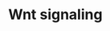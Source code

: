 ---
annotations:
- type: Pathway Ontology
  value: '"Wnt signaling'
- type: Pathway Ontology
  value: Wnt signaling pathway
authors:
- M.Lieberman
- MaintBot
- AlexanderPico
- MartijnVanIersel
- Khanspers
- Thomas
- Ewexler
- Zari
- Mkutmon
- Fehrhart
- Egonw
- DeSl
- Eweitz
description: 'Wnt proteins are secreted morphogens that are required for basic developmental
  processes, such as cell-fate specification, progenitor-cell proliferation and the
  control of asymmetric cell division, in many different species and organs. There
  are at least three different Wnt pathways: the canonical pathway, the planar cell
  polarity (PCP) pathway and the Wnt/Ca2+ pathway. In the canonical Wnt pathway, the
  major effect of Wnt ligand binding to its receptor is the stabilization of cytoplasmic
  beta-catenin through inhibition of the bea-catenin degradation complex. Beta-catenin
  is then free to enter the nucleus and activate Wnt-regulated genes through its interaction
  with TCF (T-cell factor) family transcription factors and concomitant recruitment
  of coactivators. Planar cell polarity (PCP) signaling leads to the activation of
  the small GTPases RHOA (RAS homologue gene-family member A) and RAC1, which activate
  the stress kinase JNK (Jun N-terminal kinase) and ROCK (RHO-associated coiled-coil-containing
  protein kinase 1) and leads to remodelling of the cytoskeleton and changes in cell
  adhesion and motility. WNT-Ca2+ signalling is mediated through G proteins and phospholipases
  and leads to transient increases in cytoplasmic free calcium that subsequently activate
  the kinase PKC (protein kinase C) and CAMKII (calcium calmodulin mediated kinase
  II) and the phosphatase calcineurin.  Source: [http://www.genome.jp/kegg/pathway/hsa/hsa04310.html
  KEGG].  Proteins on this pathway have targeted assays available via the [https://assays.cancer.gov/available_assays?wp_id=WP428
  CPTAC Assay Portal]'
last-edited: 2021-05-07
organisms:
- Homo sapiens
redirect_from:
- /index.php/Pathway:WP428
- /instance/WP428
schema-jsonld:
- '@context': https://schema.org/
  '@id': https://wikipathways.github.io/pathways/WP428.html
  '@type': Dataset
  creator:
    '@type': Organization
    name: WikiPathways
  description: 'Wnt proteins are secreted morphogens that are required for basic developmental
    processes, such as cell-fate specification, progenitor-cell proliferation and
    the control of asymmetric cell division, in many different species and organs.
    There are at least three different Wnt pathways: the canonical pathway, the planar
    cell polarity (PCP) pathway and the Wnt/Ca2+ pathway. In the canonical Wnt pathway,
    the major effect of Wnt ligand binding to its receptor is the stabilization of
    cytoplasmic beta-catenin through inhibition of the bea-catenin degradation complex.
    Beta-catenin is then free to enter the nucleus and activate Wnt-regulated genes
    through its interaction with TCF (T-cell factor) family transcription factors
    and concomitant recruitment of coactivators. Planar cell polarity (PCP) signaling
    leads to the activation of the small GTPases RHOA (RAS homologue gene-family member
    A) and RAC1, which activate the stress kinase JNK (Jun N-terminal kinase) and
    ROCK (RHO-associated coiled-coil-containing protein kinase 1) and leads to remodelling
    of the cytoskeleton and changes in cell adhesion and motility. WNT-Ca2+ signalling
    is mediated through G proteins and phospholipases and leads to transient increases
    in cytoplasmic free calcium that subsequently activate the kinase PKC (protein
    kinase C) and CAMKII (calcium calmodulin mediated kinase II) and the phosphatase
    calcineurin.  Source: [http://www.genome.jp/kegg/pathway/hsa/hsa04310.html KEGG].  Proteins
    on this pathway have targeted assays available via the [https://assays.cancer.gov/available_assays?wp_id=WP428
    CPTAC Assay Portal]'
  keywords:
  - CSNK2A2
  - PPP3R2
  - Pathway
  - FRAT2
  - PLCB3
  - PORCN
  - JUN
  - RYK
  - RAC1
  - INVS
  - SFRP5
  - LRP5
  - AXIN1
  - Ca2+
  - CSNK1A1L
  - PPP3R1
  - FZD6
  - FOSL1
  - TCF7L1
  - CCND3
  - DKK1
  - Focal Adhesion
  - SENP2
  - NKD2
  - CSNK2B
  - WNT10B
  - PPP3CB
  - WNT11
  - FZD4
  - KREM1
  - MAPK10
  - CTNNB1
  - WNT10A
  - WNT3A
  - CAMK2A
  - CHD8
  - SFRP4
  - NKD1
  - CCND1
  - ROCK2
  - CSNK2A3
  - FZD1
  - CTBP2
  - CSNK2A1
  - WNT7B
  - CAMK2D
  - MAPK9
  - NFATC2
  - CXXC4
  - RHOA
  - MAPK Signaling
  - GPC4
  - FZD3
  - WNT1
  - NFATC1
  - SFRP1
  - PLAU
  - MYC
  - DVL2
  - NOTUM
  - DAAM1
  - SOST
  - TCF7L2
  - PPP3CC
  - CSNK1E
  - DVL1
  - SOX17
  - WNT7A
  - CAMK2G
  - PRICKLE2
  - FRAT1
  - CCND2
  - PRKCB
  - FZD8
  - ROR2
  - GSK3B
  - NFATC3
  - DKK4
  - PRKCG
  - WNT5A
  - DKK2
  - PLCB4
  - PRICKLE1
  - LEF1
  - DAAM2
  - PPP3CA
  - CTNNBIP1
  - VANGL2
  - MAP3K7
  - '26S Proteasome '
  - LRP6
  - WNT2B
  - WNT6
  - WNT3
  - APC
  - PLCB2
  - WIF1
  - WNT4
  - VANGL1
  - FZD10
  - PRKCA
  - FZD9
  - DVL3
  - WNT2
  - MAPK8
  - CER1
  - FZD7
  - TCF7
  - SERPINF1
  - CAMK2B
  - NFATC4
  - WNT5B
  - ROR1
  - PLCB1
  - WNT16
  - SFRP2
  - FZD5
  - FZD2
  - NLK
  - CTBP1
  - Degradation
  - CSNK1A1
  license: CC0
  name: Wnt signaling
seo: CreativeWork
title: Wnt signaling
wpid: WP428
---